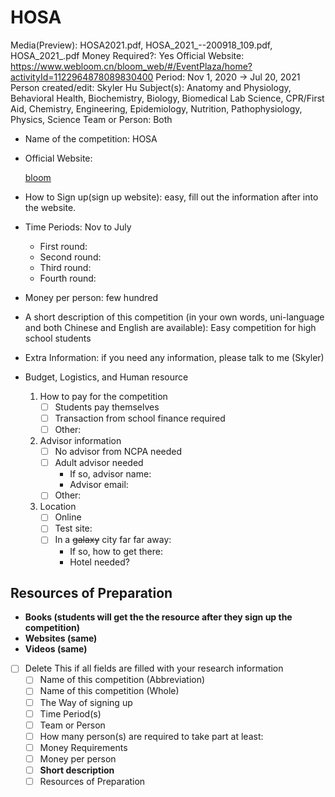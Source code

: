 # HOSA

Media(Preview): HOSA2021.pdf, HOSA_2021_--200918_109.pdf, HOSA_2021_.pdf
Money Required?: Yes
Official Website: https://www.webloom.cn/bloom_web/#/EventPlaza/home?activityId=1122964878089830400
Period: Nov 1, 2020 → Jul 20, 2021
Person created/edit: Skyler Hu
Subject(s): Anatomy and Physiology, Behavioral Health, Biochemistry, Biology, Biomedical Lab Science, CPR/First Aid, Chemistry, Engineering, Epidemiology, Nutrition, Pathophysiology, Physics, Science
Team or Person: Both

- Name of the competition: HOSA
- Official Website:

    [bloom](https://www.webloom.cn/bloom_web/#/TaskSublist/exam?taskRelationId=1175963919622082560&taskTitle=Prep%20Test%201.0&taskStatus=3&taskGroupType=1&taskType=35&listId=1175618830479769600&seasonId=1131298334573670400)

- How to Sign up(sign up website): easy, fill out the information after into the website.
- Time Periods: Nov to July
    - First round:
    - Second round:
    - Third round:
    - Fourth round:
- Money per person: few hundred
- A short description of this competition (in your own words, uni-language and both Chinese and English are available): Easy competition for high school students
- Extra Information: if you need any information, please talk to me (Skyler)
- Budget, Logistics, and Human resource
    1. How to pay for the competition
        - [ ]  Students pay themselves
        - [ ]  Transaction from school finance required
        - [ ]  Other:
    2. Advisor information
        - [ ]  No advisor from NCPA needed
        - [ ]  Adult advisor needed
            - If so, advisor name:
            - Advisor email:
        - [ ]  Other:
    3. Location
        - [ ]  Online
        - [ ]  Test site:
        - [ ]  In a ~~galaxy~~ city far far away:
            - If so, how to get there:
            - Hotel needed?

## Resources of Preparation

- **Books (students will get the the resource after they sign up the competition)**
- **Websites (same)**
- **Videos (same)**

- [ ]  Delete This if all fields are filled with your research information
    - [ ]  Name of this competition (Abbreviation)
    - [ ]  Name of this competition (Whole)
    - [ ]  The Way of signing up
    - [ ]  Time Period(s)
    - [ ]  Team or Person
    - [ ]  How many person(s) are required to take part at least:
    - [ ]  Money Requirements
    - [ ]  Money per person
    - [ ]  **Short description**
    - [ ]  Resources of Preparation